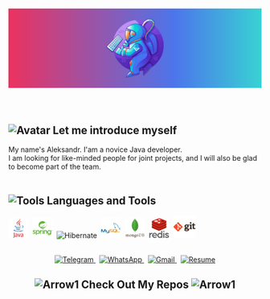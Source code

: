 <div align="center">
<h1><img src="https://github.com/thisisvillegas/BigCommerceDevsCommunityImages/blob/main/SpaceMan.png"/></h1>
</div>
<br>

<div align="left">
<h2>
<img src="https://cdn-icons-png.flaticon.com/512/2922/2922510.png" title="Avatar" alt="Avatar" width="50" height="50"/>
Let me introduce myself
</h2>
My name's Aleksandr. I'am a novice Java developer.
<br>
I am looking for like-minded people for joint projects, and I will also be glad to become part of the team.
</div>
<br>

<div align="left">
<h2>
<img src="https://cdn.icon-icons.com/icons2/80/PNG/256/administrative_tools_15497.png" title="Tools" alt="Tools" width="50" height="50"/>
Languages and Tools
</h2>
  <img src="https://github.com/devicons/devicon/blob/master/icons/java/java-original-wordmark.svg" title="Java" alt="Java" width="40" height="40"/>&nbsp;
  <img src="https://github.com/devicons/devicon/blob/master/icons/spring/spring-original-wordmark.svg" title="Spring" alt="Spring" width="40" height="40"/>&nbsp;
  <img src="https://github.com/leungwensen/svg-icon/blob/master/dist/svg/logos/hibernate.svg" title="Hibernate"  alt="Hibernate" width="30" height="30"/>&nbsp;
  <img src="https://github.com/devicons/devicon/blob/master/icons/mysql/mysql-original-wordmark.svg" title="MySQL"  alt="MySQL" width="40" height="40"/>&nbsp;
  <img src="https://github.com/devicons/devicon/blob/master/icons/mongodb/mongodb-original-wordmark.svg" title="MongoDB"  alt="MongoDB" width="40" height="40"/>&nbsp;
  <img src="https://github.com/devicons/devicon/blob/master/icons/redis/redis-original-wordmark.svg" title="Redis"  alt="Redis" width="40" height="40"/>&nbsp;
  <img src="https://github.com/devicons/devicon/blob/master/icons/git/git-original-wordmark.svg" title="Git" **alt="Git" width="45" height="45"/>
</div>
<br>

<div align="center">
  <p>
    <a href="https://t.me/alexandr_malakhov">
      <img src="https://cdn.icon-icons.com/icons2/555/PNG/512/telegram_icon-icons.com_53603.png" title="Telegram" alt="Telegram" width="40" height="40"/>
    </a>&nbsp;
    <a href="https://wa.me/qr/FKOVYVKJVCWAK1">
      <img src="https://cdn.icon-icons.com/icons2/1195/PNG/512/1490889687-whats-app_82529.png" title="WhatsApp" alt="WhatsApp" width="43" height="43"/>
    </a>&nbsp;
    <a href="mailto:java.aleksandr@gmail.com">
      <img src="https://cdn.icon-icons.com/icons2/2631/PNG/512/gmail_new_logo_icon_159149.png" title="Gmail" alt="Gmail" width="40" height="40"/>
    </a>&nbsp;
    <a href="https://docs.google.com/document/d/1rRwM59AIrV4GWck2OraXKvhQgsNepBf3VRKG1PwUe4Q/edit?usp=sharing">
      <img src="https://cdn-icons-png.flaticon.com/512/3135/3135715.png" title="Resume" alt="Resume" width="40" height="40"/>
    </a>
  </p> 
</div>

<div align="center">
<h2>
<img src="https://cdn-icons-png.flaticon.com/512/7344/7344840.png" title="Arrow1" alt="Arrow1" width="40" height="40"/>
Check Out My Repos
<img src="https://cdn-icons-png.flaticon.com/512/7344/7344840.png" title="Arrow1" alt="Arrow1" width="40" height="40"/>
</h2>
</div>
